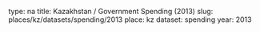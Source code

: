 type: na
title: Kazakhstan / Government Spending (2013)
slug: places/kz/datasets/spending/2013
place: kz
dataset: spending
year: 2013

